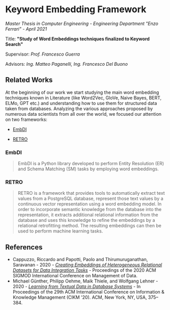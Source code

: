 # Keyword Embedding Framework

*Master Thesis in Computer Engineering - Engineering Department "Enzo Ferrari" - April 2021*

Title: **"Study of Word Embeddings techniques finalized to Keyword Search"**

Supervisor: *Prof. Francesco Guerra*

Advisors: *Ing. Matteo Paganelli, Ing. Francesco Del Buono*

## Related Works

At the beginning of our work we start studying the main word embedding techniques known in Literature (like Word2Vec, GloVe, Naive Bayes, BERT, ELMo, GPT etc.) and understanding how to use them for structured data taken from databases.
Analyzing the various approaches proposed by numerous data scientists from all over the world, we focused our attention on two frameworks:
* [EmbDI](https://gitlab.eurecom.fr/cappuzzo/embdi)

* [RETRO](https://github.com/guenthermi/postgres-retrofit)

### EmbDI
>EmbDI is a Python library developed to perform Entity Resolution (ER) and Schema Matching (SM) tasks by employing
word embeddings.

### RETRO
>RETRO is a framework that provides tools to automatically extract text values from a PostgreSQL database, represent those text values by a continuous vector representation using a word embedding model. In order to incorporate semantic knowledge from the database into the representation, it extracts additional relational information from the database and uses this knowledge to refine the embeddings by a relational retrofitting method. The resulting embeddings can then be used to perform machine learning tasks.
## References
* Cappuzzo, Riccardo and Papotti, Paolo and Thirumuruganathan, Saravanan - 2020 - [*Creating Embeddings of Heterogeneous Relational Datasets for Data Integration Tasks*](http://dx.doi.org/10.1145/3318464.3389742) - Proceedings of the 2020 ACM SIGMOD International Conference on Management of Data.
* Michael Günther, Philipp Oehme, Maik Thiele, and Wolfgang Lehner - 2020 - [*Learning from Textual Data in Database Systems*](https://doi.org/10.1145/3340531.3412056) - In Proceedings of the 29th ACM International Conference on Information & Knowledge Management (CIKM '20). ACM, New York, NY, USA, 375–384.
